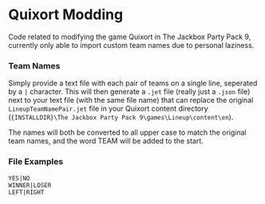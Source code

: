 # Quixort Modding
Code related to modifying the game Quixort in The Jackbox Party Pack 9, currently only able to import custom team names due to personal laziness.

### Team Names
Simply provide a text file with each pair of teams on a single line, seperated by a `|` character. This will then generate a `.jet` file (really just a `.json` file) next to your text file (with the same file name) that can replace the original `LineupTeamNamePair.jet` file in your Quixort content directory (`{INSTALLDIR}\The Jackbox Party Pack 9\games\Lineup\content\en`).

The names will both be converted to all upper case to match the original team names, and the word TEAM will be added to the start.

### File Examples
```
YES|NO
WINNER|LOSER
LEFT|RIGHT
```
